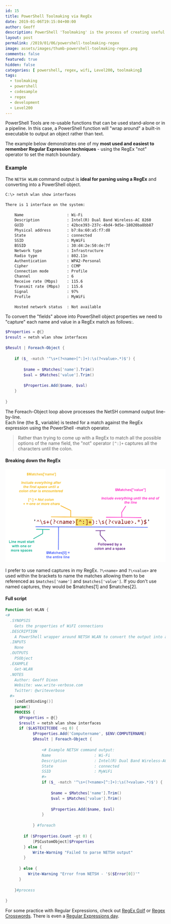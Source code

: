 ```yaml
---
id: 15
title: PowerShell Toolmaking via RegEx
date: 2019-01-06T19:15:04+00:00
author: Geoff
description: PowerShell 'Toolmaking' is the process of creating useful re-usable tools, often by leveraging built-in executables. This post describes how the detailed output of NETSH WLAN can be converted to objects and properties using regular expression parsing.
layout: post
permalink: /2019/01/06/powershell-toolmaking-regex
image: assets/images/thumb-powershell-toolmaking-regex.png
comments: false
featured: true
hidden: false
categories: [ powershell, regex, wifi, Level200, toolmaking]
tags:
  - toolmaking
  - powershell
  - codesample
  - regex
  - development
  - Level200
---
```

PowerShell Tools are re-usable functions that can be used stand-alone or in a pipeline.
In this case, a PowerShell function will "wrap around" a built-in executable to output an object rather than text.

The example below demonstrates one of my **most used and easiest to remember Regular Expression techniques** - using the RegEx "not" operator to set the match boundary.
### Example
The `NETSH WLAN` command output is **ideal for parsing using a RegEx** and converting into a PowerShell object.
```
C:\> netsh wlan show interfaces

There is 1 interface on the system:

    Name                   : Wi-Fi
    Description            : Intel(R) Dual Band Wireless-AC 8260
    GUID                   : 42bce393-237c-4bd4-9d5e-18020ba8bb87
    Physical address       : b7:8a:60:a5:f7:d8
    State                  : connected
    SSID                   : MyWiFi
    BSSID                  : 30:d4:2e:50:de:7f
    Network type           : Infrastructure
    Radio type             : 802.11n
    Authentication         : WPA2-Personal
    Cipher                 : CCMP
    Connection mode        : Profile
    Channel                : 6
    Receive rate (Mbps)    : 115.6
    Transmit rate (Mbps)   : 115.6
    Signal                 : 97%
    Profile                : MyWiFi

    Hosted network status  : Not available
```
To convert the "fields" above into PowerShell object properties we need to "capture" each name and value in a RegEx match as follows:.
```powershell
$Properties = @{}
$result = netsh wlan show interfaces

$Result | Foreach-Object {

    if ($_ -match '^\s+(?<name>[^:]+):\s(?<value>.*)$') {

        $name = $Matches['name'].Trim()
        $val = $Matches['value'].Trim()

        $Properties.Add($name, $val)
    }

}
```
The Foreach-Object loop above processes the NetSH command output line-by-line.<br>
Each line (the $_ variable) is tested for a match against the RegEx expression using the PowerShell -match operator.

>Rather than trying to come up with a RegEx to match all the possible options of the name field, the "not" operator `[^:]+` captures all the characters until the colon.

#### Breaking down the RegEx
![RegEx](/assets/images/powershell-toolmaking-regex1.png)

I prefer to use named captures in my RegEx. `?\<name>` and `?\<value>` are used within the brackets to name the matches allowing them to be referenced as `$matches['name']` and `$matches['value']`.
If you don't use named captures, they would be $matches[1] and $matches[2].

#### Full script
```powershell
Function Get-WLAN {
<#
  .SYNOPSIS
    Gets the properties of WiFI connections
  .DESCRIPTION
    A PowerShell wrapper around NETSH WLAN to convert the output into a PS object
  .INPUTS
    None
  .OUTPUTS
    PSObject
  .EXAMPLE
    Get-WLAN
  .NOTES
    Author: Geoff Dixon
    Website: www.write-verbose.com
    Twitter: @writeverbose
  #>
    [cmdletBinding()]
    param()
    PROCESS {
      $Properties = @{}
      $result = netsh wlan show interfaces
      if ($LASTEXITCODE -eq 0) {
            $Properties.Add('Computername', $ENV:COMPUTERNAME)
            $Result | Foreach-Object {

                <# Example NETSH command output:
                Name                   : Wi-Fi
                Description            : Intel(R) Dual Band Wireless-AC 8260
                State                  : connected
                SSID                   : MyWiFi
                #>
                if ($_ -match '^\s+(?<name>[^:]+):\s(?<value>.*)$') {

                    $name = $Matches['name'].Trim()
                    $val = $Matches['value'].Trim()

                    $Properties.Add($name, $val)
                }

            } #foreach

        if ($Properties.Count -gt 0) {
            [PSCustomObject]$Properties
        } else {
            Write-Warning "Failed to parse NETSH output"
        }

      } else {
          Write-Warning "Error from NETSH - '$($Error[0])'"
      }

    }#process

}
```
For some practice with Regular Expressions, check out [RegEx Golf](https://alf.nu/RegexGolf/) or [Regex Crosswords](https://regexcrossword.com/). There is even a [Regular Expressions day](https://www.bennadel.com/blog/3629-the-12th-annual-regular-expression-day---june-1st-2019.htm).

